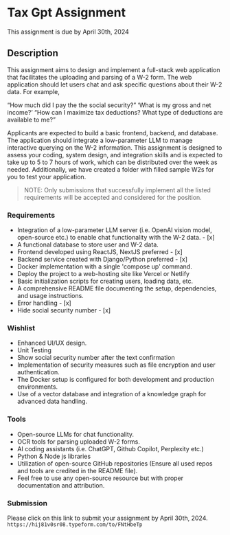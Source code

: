 # Tax Gpt Assignment

This assignment is due by April 30th, 2024

## Description

This assignment aims to design and implement a full-stack web application that facilitates the uploading and parsing of a W-2 form.
The web application should let users chat and ask specific questions about their W-2 data.
For example,

“How much did I pay the the social security?”
‘What is my gross and net income?’
“How can I maximize tax deductions? What type of deductions are available to me?”

Applicants are expected to build a basic frontend, backend, and database.
The application should integrate a low-parameter LLM to manage interactive querying on the W-2 information.
This assignment is designed to assess your coding, system design, and integration skills and is expected to take up to 5 to 7 hours of work,
which can be distributed over the week as needed.
Additionally, we have created a folder with filled sample W2s for you to test your application.

> NOTE: Only submissions that successfully implement all the listed requirements will be accepted and considered for the position.

### Requirements

- Integration of a low-parameter LLM server (i.e. OpenAI vision model, open-source etc.) to enable chat functionality with the W-2 data. - [x]
- A functional database to store user and W-2 data.
- Frontend developed using ReactJS, NextJS preferred - [x]
- Backend service created with Django/Python preferred - [x]
- Docker implementation with a single 'compose up' command.
- Deploy the project to a web-hosting site like Vercel or Netlify
- Basic initialization scripts for creating users, loading data, etc.
- A comprehensive README file documenting the setup, dependencies, and usage instructions.
- Error handling - [x]
- Hide social security number - [x]

### Wishlist

- Enhanced UI/UX design.
- Unit Testing
- Show social security number after the text confirmation
- Implementation of security measures such as file encryption and user authentication.
- The Docker setup is configured for both development and production environments.
- Use of a vector database and integration of a knowledge graph for advanced data handling.

### Tools

- Open-source LLMs for chat functionality.
- OCR tools for parsing uploaded W-2 forms.
- AI coding assistants (i.e. ChatGPT, Github Copilot, Perplexity etc.)
- Python & Node js libraries
- Utilization of open-source GitHub repositories (Ensure all used repos and tools are credited in the README file).
- Feel free to use any open-source resource but with proper documentation and attribution.

### Submission

Please click on this link to submit your assignment by April 30th, 2024.
`https://hij81v0sr08.typeform.com/to/FNtHbeTp`
